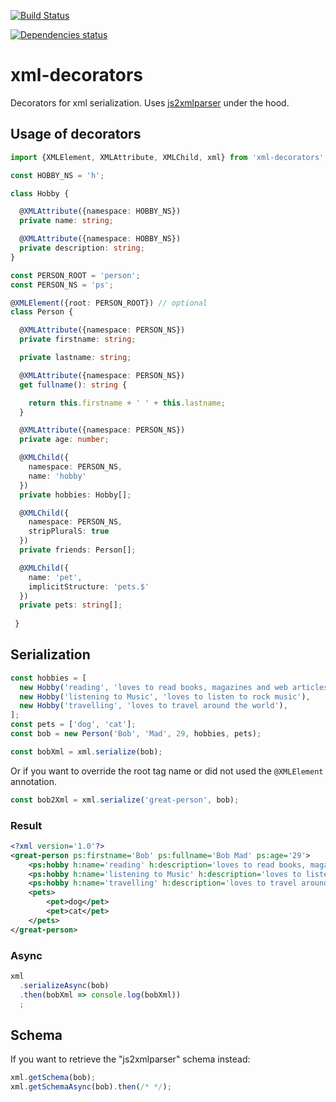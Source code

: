 [![Build Status](https://travis-ci.org/RobinBuschmann/xml-typescript.png?branch=master)](https://travis-ci.org/RobinBuschmann/xml-typescript)

[![Dependencies status](https://david-dm.org/RobinBuschmann/xml-typescript.svg)](https://david-dm.org/RobinBuschmann/xml-typescript.svg)

# xml-decorators

Decorators for xml serialization. Uses [js2xmlparser](https://www.npmjs.com/package/js2xmlparser)
under the hood.

## Usage of decorators

```typescript
import {XMLElement, XMLAttribute, XMLChild, xml} from 'xml-decorators';

const HOBBY_NS = 'h';

class Hobby {

  @XMLAttribute({namespace: HOBBY_NS})
  private name: string;

  @XMLAttribute({namespace: HOBBY_NS})
  private description: string;
}

const PERSON_ROOT = 'person';
const PERSON_NS = 'ps';

@XMLElement({root: PERSON_ROOT}) // optional
class Person {

  @XMLAttribute({namespace: PERSON_NS})
  private firstname: string;

  private lastname: string;

  @XMLAttribute({namespace: PERSON_NS})
  get fullname(): string {

    return this.firstname + ' ' + this.lastname;
  }

  @XMLAttribute({namespace: PERSON_NS})
  private age: number;

  @XMLChild({
    namespace: PERSON_NS,
    name: 'hobby'
  })
  private hobbies: Hobby[];

  @XMLChild({
    namespace: PERSON_NS,
    stripPluralS: true
  })
  private friends: Person[];

  @XMLChild({
    name: 'pet',
    implicitStructure: 'pets.$'
  })
  private pets: string[];
  
 }
```

## Serialization
```typescript
const hobbies = [
  new Hobby('reading', 'loves to read books, magazines and web articles'),
  new Hobby('listening to Music', 'loves to listen to rock music'),
  new Hobby('travelling', 'loves to travel around the world'),
];
const pets = ['dog', 'cat'];
const bob = new Person('Bob', 'Mad', 29, hobbies, pets);

const bobXml = xml.serialize(bob);
```

Or if you want to override the root tag name or did not used the `@XMLElement` annotation.
```typescript
const bob2Xml = xml.serialize('great-person', bob);
```

### Result
```xml
<?xml version='1.0'?>
<great-person ps:firstname='Bob' ps:fullname='Bob Mad' ps:age='29'>
    <ps:hobby h:name='reading' h:description='loves to read books, magazines and web articles'/>
    <ps:hobby h:name='listening to Music' h:description='loves to listen to rock music'/>
    <ps:hobby h:name='travelling' h:description='loves to travel around the world'/>
    <pets>
        <pet>dog</pet>
        <pet>cat</pet>
    </pets>
</great-person>
```

### Async
```typescript
xml
  .serializeAsync(bob)
  .then(bobXml => console.log(bobXml))
  ;
```

## Schema
If you want to retrieve the "js2xmlparser" schema instead:
```typescript
xml.getSchema(bob);
xml.getSchemaAsync(bob).then(/* */);
```

